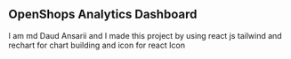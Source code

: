 ## OpenShops Analytics Dashboard 

I am md Daud Ansarii and  I made this project by using react js tailwind and rechart for chart building  and icon for react Icon 
